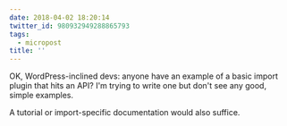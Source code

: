 ```yaml
---
date: 2018-04-02 18:20:14
twitter_id: 980932949288865793
tags:
  - micropost
title: ''
---
```


OK, WordPress-inclined devs: anyone have an example of a basic import plugin that hits an API? I'm trying to write one but don't see any good, simple examples.

A tutorial or import-specific documentation would also suffice.
